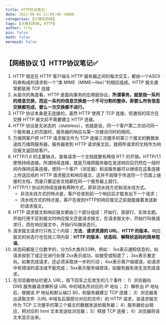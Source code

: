 ```yaml
---
title: HTTP协议笔记✅
date: 2023-06-01 21:09:00 +0800
categories: [计算机网络]
tags: [计算机网络, HTTP]
author: ltfy
pin: false
math: false
mermaid: false
---
```


## 【网络协议 1】HTTP协议笔记✅

1. HTTP 规定在 HTTP 客户端与 HTTP 服务器之间的每次交互，都由一个ASCII码串构成的请求和一个“类 MIME（MIME—like）”的相应组成。HTTP 报文通常都是用 TCP 连接
2. 从层次的角度看，HTTP 是面向事务的应用层协议。**所谓事务，就是指一系列的信息交换，而这一系列的信息交换是一个不可分割的整体，即要么所有信息交换都完成，要么一次交换都不进行。**
3. HTTP 协议本身是无连接的，虽然 HTTP 使用了 TCP 连接，但通信的双方在交换 HTTP 报文前不需要建立 HTTP 连接。
4. HTTP 协议是无状态的（stateless），也就是说，同一个客户第二次访问同一个服务器上的页面时，服务器的响应与第一次被访问时的相同。
5. 万维网客户把 HTTP 请求报文作为 TCP 连接三次握手的第三个报文的数据发送给万维网服务器，服务器收到 HTTP 请求报文后，就把所请求的文档作为响应报文返回给客户。
6. HTTP/1.0 的主要缺点，是每请求一个文档就要有两倍 RTT 的开销。HTTP/1.1 使用持续连接。所谓持续连接，就是万维网服务器在发送响应后仍然在一段时间内保持这条连接，使同一个客户（浏览器）和该服务器可以继续在这条连接上传送后续的 HTTP 请求报文和响应报文，这并不局限于传送同一个页面上链接的文档，而是只要这些文档都在同一个服务器上就行。
7. HTTP/1.1 协议的持续连接有两种方式，即非流水线方式和流水线方式。
    - 非流水线方式的特点是，客户在收到前一个响应后才能发出下一个请求；
    - 流水线方式的特点是，客户在收到HTTP的响应报文之前就能接着发送新的请求报文。
8. HTTP 请求报文和响应报文都由三个部分组成：开始行、首部行、实体主题。开始行用于区别报文时响应报文还是请求报文，在请求报文中，开始行叫做请求行，而在响应报文中，开始行叫做状态行。
9. 请求报文请求行只有三个内容：**方法**、**请求资源的 URL**、**HTTP 的版本**。响应报文的状态行也包括三项内容：**HTTP 的版本**、**状态码**、**解释状态码的简单短语**。
10. 状态码都是三位数字的，分为5大类共33种，例如：
1xx表示通知信息的，如请求收到了或正在进行处理
2xx表示成功，如接受或知道了；
3xx表示重定向，如果完成请求，还必须采取进一步的行动；
4xx表示客户端错误，如请求中有错误的语法或不能完成；
5xx表示服务端错误，如服务器失效无法完成请求。
11. 在浏览器地址栏键入 URL，按下回车之后发生的几个事件：
1）浏览器向 DNS 服务器请求解析该 URL 中的域名所对应的 IP 地址；
2）解析出 IP 地址后，根据该 IP 地址和默认端口 80，和服务器建立 TCP 连接；
3）浏览器发出读取文件（URL 中域名后面部分对应的文件）的 HTTP 请求，该请求报文作为 TCP 三次握手的第三个报文的数据发送给服务器；
4）服务器给出相应，把对应的 html 文本发送给浏览器；
5）释放 TCP 连接；
6）浏览器将该文本显示出来。